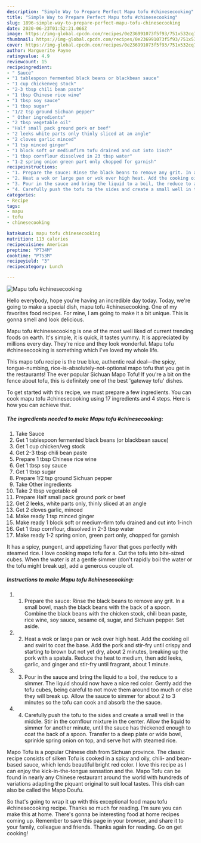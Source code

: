 ```yaml
---
description: "Simple Way to Prepare Perfect Mapu tofu #chinesecooking"
title: "Simple Way to Prepare Perfect Mapu tofu #chinesecooking"
slug: 1896-simple-way-to-prepare-perfect-mapu-tofu-chinesecooking
date: 2020-06-23T01:52:21.066Z
image: https://img-global.cpcdn.com/recipes/0e236991073f5f93/751x532cq70/mapu-tofu-chinesecooking-recipe-main-photo.jpg
thumbnail: https://img-global.cpcdn.com/recipes/0e236991073f5f93/751x532cq70/mapu-tofu-chinesecooking-recipe-main-photo.jpg
cover: https://img-global.cpcdn.com/recipes/0e236991073f5f93/751x532cq70/mapu-tofu-chinesecooking-recipe-main-photo.jpg
author: Marguerite Payne
ratingvalue: 4.9
reviewcount: 15
recipeingredient:
- " Sauce"
- "1 tablespoon fermented black beans or blackbean sauce"
- "1 cup chickenveg stock"
- "2-3 tbsp chili bean paste"
- "1 tbsp Chinese rice wine"
- "1 tbsp soy sauce"
- "1 tbsp sugar"
- "1/2 tsp ground Sichuan pepper"
- " Other ingredients"
- "2 tbsp vegetable oil"
- "Half small pack ground pork or beef"
- "2 leeks white parts only thinly sliced at an angle"
- "2 cloves garlic minced"
- "1 tsp minced ginger"
- "1 block soft or mediumfirm tofu drained and cut into 1inch"
- "1 tbsp cornflour dissolved in 23 tbsp water"
- "1-2 spring onion green part only chopped for garnish"
recipeinstructions:
- "1. Prepare the sauce: Rinse the black beans to remove any grit. In a small bowl, mash the black beans with the back of a spoon. Combine the black beans with the chicken stock, chili bean paste, rice wine, soy sauce, sesame oil, sugar, and Sichuan pepper. Set aside."
- "2. Heat a wok or large pan or wok over high heat. Add the cooking oil and swirl to coat the base. Add the pork and stir-fry until crispy and starting to brown but not yet dry, about 2 minutes, breaking up the pork with a spatula. Reduce the heat to medium, then add leeks, garlic, and ginger and stir-fry until fragrant, about 1 minute."
- "3. Pour in the sauce and bring the liquid to a boil, the reduce to a simmer. The liquid should now have a nice red color. Gently add the tofu cubes, being careful to not move them around too much or else they will break up. Allow the sauce to simmer for about 2 to 3 minutes so the tofu can cook and absorb the the sauce."
- "4. Carefully push the tofu to the sides and create a small well in the middle. Stir in the cornflour mixture in the center. Allow the liquid to simmer for another minute, until the sauce has thickened enough to coat the back of a spoon. Transfer to a deep plate or wide bowl, sprinkle spring onion on top, and serve hot with steamed rice."
categories:
- Recipe
tags:
- mapu
- tofu
- chinesecooking

katakunci: mapu tofu chinesecooking 
nutrition: 113 calories
recipecuisine: American
preptime: "PT34M"
cooktime: "PT53M"
recipeyield: "3"
recipecategory: Lunch

---
```



![Mapu tofu #chinesecooking](https://img-global.cpcdn.com/recipes/0e236991073f5f93/751x532cq70/mapu-tofu-chinesecooking-recipe-main-photo.jpg)

Hello everybody, hope you're having an incredible day today. Today, we're going to make a special dish, mapu tofu #chinesecooking. One of my favorites food recipes. For mine, I am going to make it a bit unique. This is gonna smell and look delicious.

Mapu tofu #chinesecooking is one of the most well liked of current trending foods on earth. It's simple, it is quick, it tastes yummy. It is appreciated by millions every day. They're nice and they look wonderful. Mapu tofu #chinesecooking is something which I've loved my whole life.

This mapo tofu recipe is the true blue, authentic real deal—the spicy, tongue-numbing, rice-is-absolutely-not-optional mapo tofu that you get in the restaurants! The ever popular Sichuan Mapo Tofu! If you&#39;re a bit on the fence about tofu, this is definitely one of the best &#39;gateway tofu&#39; dishes.


To get started with this recipe, we must prepare a few ingredients. You can cook mapu tofu #chinesecooking using 17 ingredients and 4 steps. Here is how you can achieve that.

<!--inarticleads1-->

##### The ingredients needed to make Mapu tofu #chinesecooking:

1. Take  Sauce
1. Get 1 tablespoon fermented black beans (or blackbean sauce)
1. Get 1 cup chicken/veg stock
1. Get 2-3 tbsp chili bean paste
1. Prepare 1 tbsp Chinese rice wine
1. Get 1 tbsp soy sauce
1. Get 1 tbsp sugar
1. Prepare 1/2 tsp ground Sichuan pepper
1. Take  Other ingredients
1. Take 2 tbsp vegetable oil
1. Prepare Half small pack ground pork or beef
1. Get 2 leeks, white parts only, thinly sliced at an angle
1. Get 2 cloves garlic, minced
1. Make ready 1 tsp minced ginger
1. Make ready 1 block soft or medium-firm tofu drained and cut into 1-inch
1. Get 1 tbsp cornflour, dissolved in 2-3 tbsp water
1. Make ready 1-2 spring onion, green part only, chopped for garnish


It has a spicy, pungent, and appetizing flavor that goes perfectly with steamed rice. I love cooking mapo tofu for a. Cut the tofu into bite-sized cubes. When the water is at a gentle simmer (don&#39;t rapidly boil the water or the tofu might break up), add a generous couple of. 

<!--inarticleads2-->

##### Instructions to make Mapu tofu #chinesecooking:

1. 1. Prepare the sauce: Rinse the black beans to remove any grit. In a small bowl, mash the black beans with the back of a spoon. Combine the black beans with the chicken stock, chili bean paste, rice wine, soy sauce, sesame oil, sugar, and Sichuan pepper. Set aside.
1. 2. Heat a wok or large pan or wok over high heat. Add the cooking oil and swirl to coat the base. Add the pork and stir-fry until crispy and starting to brown but not yet dry, about 2 minutes, breaking up the pork with a spatula. Reduce the heat to medium, then add leeks, garlic, and ginger and stir-fry until fragrant, about 1 minute.
1. 3. Pour in the sauce and bring the liquid to a boil, the reduce to a simmer. The liquid should now have a nice red color. Gently add the tofu cubes, being careful to not move them around too much or else they will break up. Allow the sauce to simmer for about 2 to 3 minutes so the tofu can cook and absorb the the sauce.
1. 4. Carefully push the tofu to the sides and create a small well in the middle. Stir in the cornflour mixture in the center. Allow the liquid to simmer for another minute, until the sauce has thickened enough to coat the back of a spoon. Transfer to a deep plate or wide bowl, sprinkle spring onion on top, and serve hot with steamed rice.


Mapo Tofu is a popular Chinese dish from Sichuan province. The classic recipe consists of silken Tofu is cooked in a spicy and oily, chili- and bean-based sauce, which lends beautiful bright red color. I love this recipe as I can enjoy the kick-in-the-tongue sensation and the. Mapo Tofu can be found in nearly any Chinese restaurant around the world with hundreds of variations adapting the piquant original to suit local tastes. This dish can also be called the Mapo Doufu. 

So that's going to wrap it up with this exceptional food mapu tofu #chinesecooking recipe. Thanks so much for reading. I'm sure you can make this at home. There's gonna be interesting food at home recipes coming up. Remember to save this page in your browser, and share it to your family, colleague and friends. Thanks again for reading. Go on get cooking!
